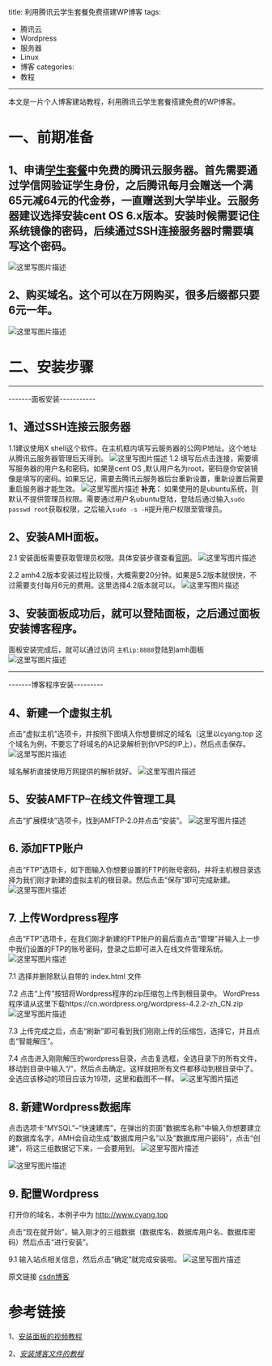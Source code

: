 title: 利用腾讯云学生套餐免费搭建WP博客
tags:
- 腾讯云
- Wordpress
- 服务器
- Linux
- 博客
categories:
- 教程
---

本文是一片个人博客建站教程，利用腾讯云学生套餐搭建免费的WP博客。

# 一、前期准备

## 1、申请[学生套餐](http://www.qcloud.com/event/qcloudSchool)中免费的腾讯云服务器。首先需要通过学信网验证学生身份，之后腾讯每月会赠送一个满65元减64元的代金券，一直赠送到大学毕业。云服务器建议选择安装cent OS 6.x版本。安装时候需要记住系统镜像的密码，后续通过SSH连接服务器时需要填写这个密码。
![这里写图片描述](http://img.blog.csdn.net/20160708191226398)

<!-- more -->

## 2、购买域名。这个可以在万网购买，很多后缀都只要6元一年。
![这里写图片描述](http://img.blog.csdn.net/20160708191334898)


# 二、安装步骤

----------
-------面板安装-----------

## **1、通过SSH连接云服务器**
1.1建议使用X shell这个软件。在主机框内填写云服务器的公网IP地址。这个地址从腾讯云服务器管理后天得到。
![这里写图片描述](http://img.blog.csdn.net/20160708191504284)
1.2 填写后点击连接，需要填写服务器的用户名和密码。如果是cent OS ,默认用户名为root，密码是你安装镜像是填写的密码。如果忘记，需要去腾讯云服务器后台重新设置，重新设置后需要重启服务器才能生效。
![这里写图片描述](http://img.blog.csdn.net/20160708192152214)
**补充：** 如果使用的是ubuntu系统，则默认不提供管理员权限。需要通过用户名ubuntu登陆，登陆后通过输入`sudo passwd root`获取权限，之后输入`sudo -s -H`提升用户权限至管理员。

## **2、安装AMH面板。**

2.1 安装面板需要获取管理员权限。具体安装步骤查看[官网](
https://amh.sh/install.htm)。
![这里写图片描述](http://img.blog.csdn.net/20160708192914577)

 2.2  amh4.2版本安装过程比较慢，大概需要20分钟。如果是5.2版本就很快，不过需要支付每月6元的费用。这里选择4.2版本就可以。
 ![这里写图片描述](http://img.blog.csdn.net/20160708193102156)

## **3、安装面板成功后，就可以登陆面板，之后通过面板安装博客程序。**
面板安装完成后，就可以通过访问 `主机ip:8888`登陆到amh面板
![这里写图片描述](http://img.blog.csdn.net/20160708193313235)

----------
-------博客程序安装---------

## **4、新建一个虚拟主机**
点击“虚拟主机”选项卡，并按照下图填入你想要绑定的域名（这里以cyang.top 这个域名为例，不要忘了将域名的A记录解析到你VPS的IP上），然后点击保存。
![这里写图片描述](http://img.blog.csdn.net/20160708193501750)

域名解析直接使用万网提供的解析就好。
![这里写图片描述](http://img.blog.csdn.net/20160708200217435)

## **5、安装AMFTP–在线文件管理工具**
点击“扩展模块”选项卡，找到AMFTP-2.0并点击“安装”。
![这里写图片描述](http://img.blog.csdn.net/20160708193915193)

## **6. 添加FTP账户**
点击“FTP”选项卡，如下图输入你想要设置的FTP的账号密码，并将主机根目录选择为我们刚才新建的虚拟主机的根目录。然后点击“保存”即可完成新建。
![这里写图片描述](http://img.blog.csdn.net/20160708194023675)


## **7. 上传Wordpress程序**
点击“FTP”选项卡，在我们刚才新建的FTP账户的最后面点击“管理”并输入上一步中我们设置的FTP的账号密码，登录之后即可进入在线文件管理系统。
![这里写图片描述](http://img.blog.csdn.net/20160708200422215)


7.1 选择并删除默认自带的 index.html 文件

7.2 点击“上传”按钮将Wordpress程序的zip压缩包上传到根目录中。
WordPress程序请从这里下载https://cn.wordpress.org/wordpress-4.2.2-zh_CN.zip
![这里写图片描述](http://img.blog.csdn.net/20160708194303557)

7.3 上传完成之后，点击“刷新”即可看到我们刚刚上传的压缩包，选择它，并且点击“智能解压”。

7.4 点击进入刚刚解压的wordpress目录，点击复选框，全选目录下的所有文件，移动到目录中输入“/”，然后点击确定。这样就把所有文件都移动到根目录中了。
全选应该移动的项目应该为19项，这里和截图不一样。
![这里写图片描述](http://img.blog.csdn.net/20160708194455294)


## **8. 新建Wordpress数据库**

点击选项卡“MYSQL”–“快速建库”，在弹出的页面“数据库名称”中输入你想要建立的数据库名字，AMH会自动生成“数据库用户名”以及“数据库用户密码”，点击“创建”，将这三组数据记下来，一会要用到。
![这里写图片描述](http://img.blog.csdn.net/20160708194655319)

![这里写图片描述](http://img.blog.csdn.net/20160708194801112)

## **9. 配置Wordpress**

打开你的域名，本例子中为 http://www.cyang.top

点击“现在就开始”，输入刚才的三组数据（数据库名、数据库用户名、数据库密码）然后点击“进行安装”。

9.1 输入站点相关信息，然后点击“确定”就完成安装啦。
![这里写图片描述](http://img.blog.csdn.net/20160708195146446)


原文链接 [csdn博客](http://blog.csdn.net/u011303443/article/details/51863282)

# 参考链接
1、[安装面板的视频教程](http://yun.baidu.com/share/home?uk=288436188&third=1&view=share#category/type=0)

2、*[安装博客文件的教程](http://www.izcv.com/379.html)*
